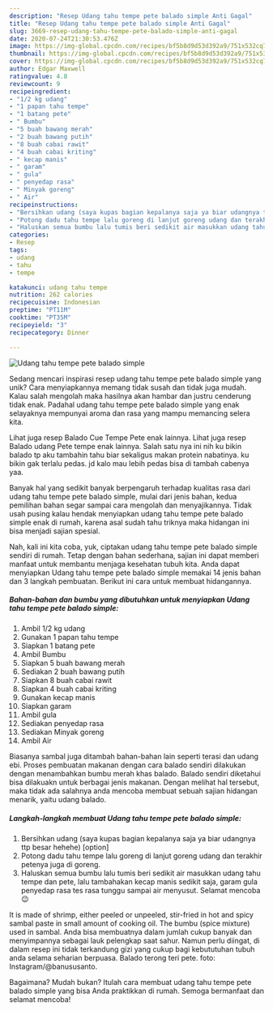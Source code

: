 ```yaml
---
description: "Resep Udang tahu tempe pete balado simple Anti Gagal"
title: "Resep Udang tahu tempe pete balado simple Anti Gagal"
slug: 3669-resep-udang-tahu-tempe-pete-balado-simple-anti-gagal
date: 2020-07-24T21:30:53.476Z
image: https://img-global.cpcdn.com/recipes/bf5b8d9d53d392a9/751x532cq70/udang-tahu-tempe-pete-balado-simple-foto-resep-utama.jpg
thumbnail: https://img-global.cpcdn.com/recipes/bf5b8d9d53d392a9/751x532cq70/udang-tahu-tempe-pete-balado-simple-foto-resep-utama.jpg
cover: https://img-global.cpcdn.com/recipes/bf5b8d9d53d392a9/751x532cq70/udang-tahu-tempe-pete-balado-simple-foto-resep-utama.jpg
author: Edgar Maxwell
ratingvalue: 4.8
reviewcount: 9
recipeingredient:
- "1/2 kg udang"
- "1 papan tahu tempe"
- "1 batang pete"
- " Bumbu"
- "5 buah bawang merah"
- "2 buah bawang putih"
- "8 buah cabai rawit"
- "4 buah cabai kriting"
- " kecap manis"
- " garam"
- " gula"
- " penyedap rasa"
- " Minyak goreng"
- " Air"
recipeinstructions:
- "Bersihkan udang (saya kupas bagian kepalanya saja ya biar udangnya ttp besar hehehe) [option]"
- "Potong dadu tahu tempe lalu goreng di lanjut goreng udang dan terakhir petenya juga di goreng."
- "Haluskan semua bumbu lalu tumis beri sedikit air masukkan udang tahu tempe dan pete, lalu tambahakan kecap manis sedikit saja, garam gula penyedap rasa tes rasa tunggu sampai air menyusut. Selamat mencoba 😉"
categories:
- Resep
tags:
- udang
- tahu
- tempe

katakunci: udang tahu tempe 
nutrition: 262 calories
recipecuisine: Indonesian
preptime: "PT11M"
cooktime: "PT35M"
recipeyield: "3"
recipecategory: Dinner

---
```



![Udang tahu tempe pete balado simple](https://img-global.cpcdn.com/recipes/bf5b8d9d53d392a9/751x532cq70/udang-tahu-tempe-pete-balado-simple-foto-resep-utama.jpg)

Sedang mencari inspirasi resep udang tahu tempe pete balado simple yang unik? Cara menyiapkannya memang tidak susah dan tidak juga mudah. Kalau salah mengolah maka hasilnya akan hambar dan justru cenderung tidak enak. Padahal udang tahu tempe pete balado simple yang enak selayaknya mempunyai aroma dan rasa yang mampu memancing selera kita.

Lihat juga resep Balado Cue Tempe Pete enak lainnya. Lihat juga resep Balado udang Pete tempe enak lainnya. Salah satu nya ini nih ku bikin balado tp aku tambahin tahu biar sekaligus makan protein nabatinya. ku bikin gak terlalu pedas. jd kalo mau lebih pedas bisa di tambah cabenya yaa.

Banyak hal yang sedikit banyak berpengaruh terhadap kualitas rasa dari udang tahu tempe pete balado simple, mulai dari jenis bahan, kedua pemilihan bahan segar sampai cara mengolah dan menyajikannya. Tidak usah pusing kalau hendak menyiapkan udang tahu tempe pete balado simple enak di rumah, karena asal sudah tahu triknya maka hidangan ini bisa menjadi sajian spesial.


Nah, kali ini kita coba, yuk, ciptakan udang tahu tempe pete balado simple sendiri di rumah. Tetap dengan bahan sederhana, sajian ini dapat memberi manfaat untuk membantu menjaga kesehatan tubuh kita. Anda dapat menyiapkan Udang tahu tempe pete balado simple memakai 14 jenis bahan dan 3 langkah pembuatan. Berikut ini cara untuk membuat hidangannya.

<!--inarticleads1-->

##### Bahan-bahan dan bumbu yang dibutuhkan untuk menyiapkan Udang tahu tempe pete balado simple:

1. Ambil 1/2 kg udang
1. Gunakan 1 papan tahu tempe
1. Siapkan 1 batang pete
1. Ambil  Bumbu
1. Siapkan 5 buah bawang merah
1. Sediakan 2 buah bawang putih
1. Siapkan 8 buah cabai rawit
1. Siapkan 4 buah cabai kriting
1. Gunakan  kecap manis
1. Siapkan  garam
1. Ambil  gula
1. Sediakan  penyedap rasa
1. Sediakan  Minyak goreng
1. Ambil  Air


Biasanya sambal juga ditambah bahan-bahan lain seperti terasi dan udang ebi. Proses pembuatan makanan dengan cara balado sendiri dilakukan dengan menambahkan bumbu merah khas balado. Balado sendiri diketahui bisa dilakuakn untuk berbagai jenis makanan. Dengan melihat hal tersebut, maka tidak ada salahnya anda mencoba membuat sebuah sajian hidangan menarik, yaitu udang balado. 

<!--inarticleads2-->

##### Langkah-langkah membuat Udang tahu tempe pete balado simple:

1. Bersihkan udang (saya kupas bagian kepalanya saja ya biar udangnya ttp besar hehehe) [option]
1. Potong dadu tahu tempe lalu goreng di lanjut goreng udang dan terakhir petenya juga di goreng.
1. Haluskan semua bumbu lalu tumis beri sedikit air masukkan udang tahu tempe dan pete, lalu tambahakan kecap manis sedikit saja, garam gula penyedap rasa tes rasa tunggu sampai air menyusut. Selamat mencoba 😉


It is made of shrimp, either peeled or unpeeled, stir-fried in hot and spicy sambal paste in small amount of cooking oil. The bumbu (spice mixture) used in sambal. Anda bisa membuatnya dalam jumlah cukup banyak dan menyimpannya sebagai lauk pelengkap saat sahur. Namun perlu diingat, di dalam resep ini tidak terkandung gizi yang cukup bagi kebututuhan tubuh anda selama seharian berpuasa. Balado terong teri pete. foto: Instagram/@banususanto. 

Bagaimana? Mudah bukan? Itulah cara membuat udang tahu tempe pete balado simple yang bisa Anda praktikkan di rumah. Semoga bermanfaat dan selamat mencoba!
